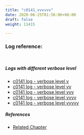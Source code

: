 ```yaml
---
title: "c0141_vvvvvv"
date: 2020-06-25T01:56:06+66:00
draft: false
weight: 11415

---
```


### Log reference: <no value>

```
    
```

##### Logs with different verbose level
* [c0141 log - verbose level v](../../logs/c0141_v)
* [c0141 log - verbose level vv](../../logs/c0141_vv)
* [c0141 log - verbose level vvv](../../logs/c0141_vvv)
* [c0141 log - verbose level vvvv](../../logs/c0141_vvvv)
* [c0141 log - verbose level vvvvv](../../logs/c0141_vvvvv)

##### References
* [Related Chapter](../../query-object/c0141)
